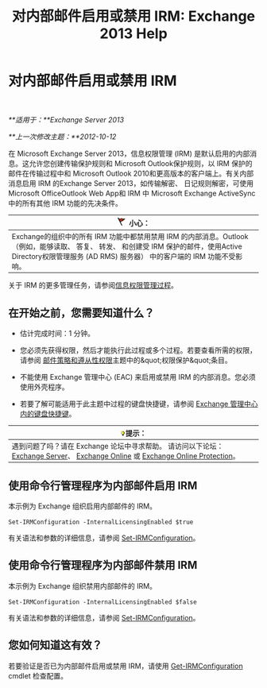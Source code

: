 ﻿---
title: '对内部邮件启用或禁用 IRM: Exchange 2013 Help'
TOCTitle: 对内部邮件启用或禁用 IRM
ms:assetid: a6a17f57-5304-41f1-954d-7301857d54a1
ms:mtpsurl: https://technet.microsoft.com/zh-cn/library/Bb124077(v=EXCHG.150)
ms:contentKeyID: 50491259
ms.date: 05/21/2018
mtps_version: v=EXCHG.150
ms.translationtype: MT
---

# 对内部邮件启用或禁用 IRM

 

_**适用于：**Exchange Server 2013_

_**上一次修改主题：**2012-10-12_

在 Microsoft Exchange Server 2013，信息权限管理 (IRM) 是默认启用的内部消息。这允许您创建传输保护规则和 Microsoft Outlook保护规则，以 IRM 保护的邮件在传输过程中和 Microsoft Outlook 2010和更高版本的客户端上。有关内部消息启用 IRM 的Exchange Server 2013，如传输解密、 日记规则解密，可使用 Microsoft OfficeOutlook Web App和 IRM 中 Microsoft Exchange ActiveSync中的所有其他 IRM 功能的先决条件。

<table>
<thead>
<tr class="header">
<th><img src="images/Dd876845.Caution(EXCHG.150).gif" title="小心" alt="小心" />小心：</th>
</tr>
</thead>
<tbody>
<tr class="odd">
<td>Exchange的组织中的所有 IRM 功能中都禁用禁用 IRM 的内部消息。Outlook （例如，能够读取、 答复、 转发、 和创建受 IRM 保护的邮件，使用Active Directory权限管理服务 (AD RMS) 服务器） 中的客户端的 IRM 功能不受影响。</td>
</tr>
</tbody>
</table>


关于 IRM 的更多管理任务，请参阅[信息权限管理过程](information-rights-management-procedures-exchange-2013-help.md)。

## 在开始之前，您需要知道什么？

  - 估计完成时间：1 分钟。

  - 您必须先获得权限，然后才能执行此过程或多个过程。若要查看所需的权限，请参阅 [邮件策略和遵从性权限](messaging-policy-and-compliance-permissions-exchange-2013-help.md)主题中的\&quot;权限保护\&quot;条目。

  - 不能使用 Exchange 管理中心 (EAC) 来启用或禁用 IRM 的内部消息。您必须使用外壳程序。

  - 若要了解可能适用于此主题中过程的键盘快捷键，请参阅 [Exchange 管理中心内的键盘快捷键](keyboard-shortcuts-in-the-exchange-admin-center-exchange-online-protection-help.md)。

<table>
<thead>
<tr class="header">
<th><img src="images/Bb124558.tip(EXCHG.150).gif" title="提示" alt="提示" />提示：</th>
</tr>
</thead>
<tbody>
<tr class="odd">
<td>遇到问题了吗？请在 Exchange 论坛中寻求帮助。 请访问以下论坛：<a href="https://go.microsoft.com/fwlink/p/?linkid=60612">Exchange Server</a>、 <a href="https://go.microsoft.com/fwlink/p/?linkid=267542">Exchange Online</a> 或 <a href="https://go.microsoft.com/fwlink/p/?linkid=285351">Exchange Online Protection</a>。</td>
</tr>
</tbody>
</table>


## 使用命令行管理程序为内部邮件启用 IRM

本示例为 Exchange 组织启用内部邮件的 IRM。

    Set-IRMConfiguration -InternalLicensingEnabled $true

有关语法和参数的详细信息，请参阅 [Set-IRMConfiguration](https://technet.microsoft.com/zh-cn/library/dd979792\(v=exchg.150\))。

## 使用命令行管理程序为内部邮件禁用 IRM

本示例为 Exchange 组织禁用内部邮件的 IRM。

    Set-IRMConfiguration -InternalLicensingEnabled $false

有关语法和参数的详细信息，请参阅 [Set-IRMConfiguration](https://technet.microsoft.com/zh-cn/library/dd979792\(v=exchg.150\))。

## 您如何知道这有效？

若要验证是否已为内部邮件启用或禁用 IRM，请使用 [Get-IRMConfiguration](https://technet.microsoft.com/zh-cn/library/dd776120\(v=exchg.150\)) cmdlet 检查配置。

